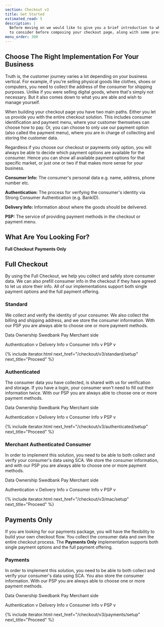 ```yaml
---
section: Checkout v3
title: Get Started
estimated_read: 5
description: |
  Before moving on we would like to give you a brief introduction to what you need
  to consider before composing your checkout page, along with some prerequisites.
menu_order: 300
---
```


## Choose The Right Implementation For Your Business

Truth is, the customer journey varies a lot depending on your business
vertical. For example, if you're selling physical goods like clothes, shoes or
computers, you need to collect the address of the consumer for shipping
purposes. Unlike if you were selling digital goods, where that's simply not
necessary. But it also comes down to what you are able and wish to manage
yourself.

When building your checkout page you have two main paths. Either you let us
provide you with the entire checkout solution. This includes consumer
identification and payment menu, where your customer themselves can choose how
to pay. Or, you can choose to only use our payment option (also called the
payment menu), where you are in charge of collecting and storing the customer
data.

Regardless if you choose our checkout or payments only option, you will always
be able to decide which payment options are available for the consumer. Hence
you can show all available payment options for that specific market, or just one
or two if that makes more sense for your business.

**Consumer Info:**  The consumer's personal data e.g. name, address, phone
number etc.

**Authentication:** The process for verifying the consumer's identity via
Strong Consumer Authentication (e.g. BankID).

**Delivery Info:** Information about where the goods should be delivered.

**PSP:** The service of providing payment methods in the checkout or payment
menu.

## What Are You Looking For?

**Full Checkout**
**Payments Only**

## Full Checkout

By using the Full Checkout, we help you collect and safely store consumer data.
We can also prefill consumer info in the checkout if they have agreed to let us
store their info. All of our implementations support both single payment options
and the full payment offering.

### Standard

We collect and verify the identity of your consumer. We also collect the billing
and shipping address, and we store the consumer information. With our PSP you
are always able to choose one or more payment methods.

Data Ownership          Swedbank Pay                  Merchant side

Authentication          v
Delivery Info           v
Consumer Info           v
PSP                     v

{% include iterator.html next_href="/checkout/v3/standard/setup"
                         next_title="Proceed" %}

### Authenticated

The consumer data you have collected, is shared with us for verification and
storage. If you have a login, your consumer won't need to fill out their
information twice. With our PSP you are always able to choose one or more
payment methods.

Data Ownership          Swedbank Pay                  Merchant side

Authentication          v
Delivery Info           v
Consumer Info                                         v
PSP                     v

{% include iterator.html next_href="/checkout/v3/authenticated/setup"
                         next_title="Proceed" %}

### Merchant Authenticated Consumer

In order to implement this solution, you need to be able to both collect and
verify your consumer's data using SCA. We store the consumer information, and
with our PSP you are always able to choose one or more payment methods.

Data Ownership          Swedbank Pay                  Merchant side

Authentication                                        v
Delivery Info                                         v
Consumer Info           v
PSP                     v

{% include iterator.html next_href="/checkout/v3/mac/setup"
                         next_title="Proceed" %}

## Payments Only

If you are looking for our payments package, you will have the flexibility to
build your own checkout flow. You collect the consumer data and own the entire
checkout process. The **Payments Only** implementation supports both single
payment options and the full payment offering.

### Payments

In order to implement this solution, you need to be able to both collect and
verify your consumer's data using SCA. You also store the consumer information.
With our PSP you are always able to choose one or more payment methods.

Data Ownership          Swedbank Pay                  Merchant side

Authentication                                        v
Delivery Info                                         v
Consumer Info                                         v
PSP                     v

{% include iterator.html next_href="/checkout/v3/payments/setup"
                         next_title="Proceed" %}
